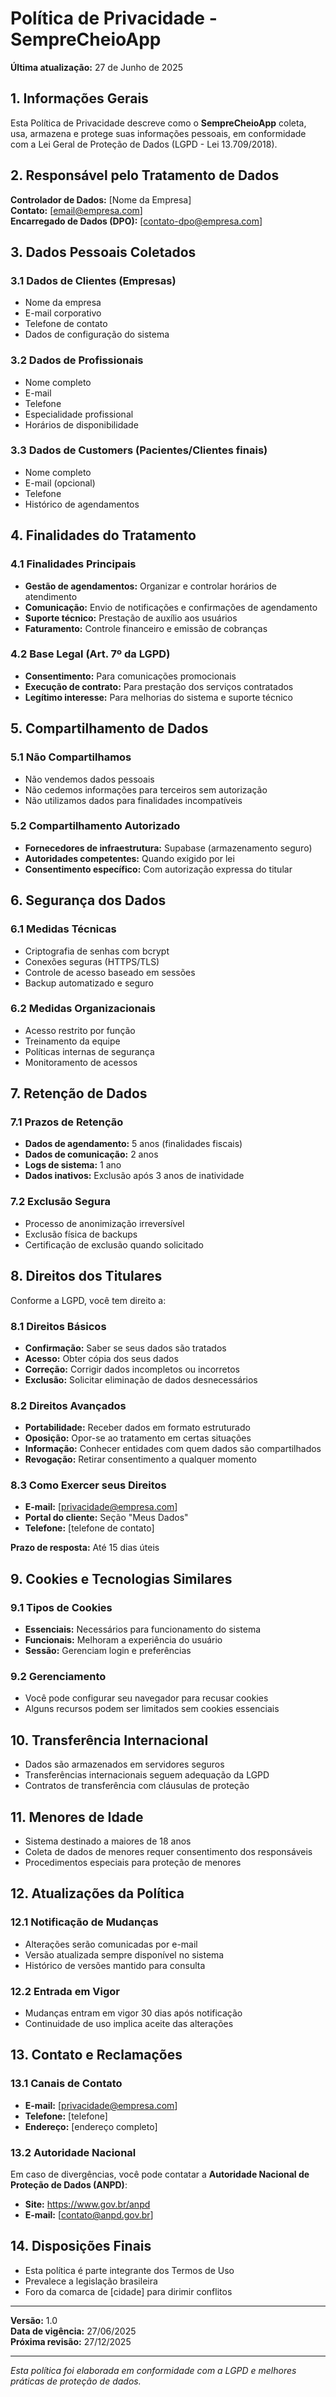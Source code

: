 # Política de Privacidade - SempreCheioApp

**Última atualização:** 27 de Junho de 2025

## 1. Informações Gerais

Esta Política de Privacidade descreve como o **SempreCheioApp** coleta, usa, armazena e protege suas informações pessoais, em conformidade com a Lei Geral de Proteção de Dados (LGPD - Lei 13.709/2018).

## 2. Responsável pelo Tratamento de Dados

**Controlador de Dados:** [Nome da Empresa]  
**Contato:** [email@empresa.com]  
**Encarregado de Dados (DPO):** [contato-dpo@empresa.com]

## 3. Dados Pessoais Coletados

### 3.1 Dados de Clientes (Empresas)
- Nome da empresa
- E-mail corporativo
- Telefone de contato
- Dados de configuração do sistema

### 3.2 Dados de Profissionais
- Nome completo
- E-mail
- Telefone
- Especialidade profissional
- Horários de disponibilidade

### 3.3 Dados de Customers (Pacientes/Clientes finais)
- Nome completo
- E-mail (opcional)
- Telefone
- Histórico de agendamentos

## 4. Finalidades do Tratamento

### 4.1 Finalidades Principais
- **Gestão de agendamentos:** Organizar e controlar horários de atendimento
- **Comunicação:** Envio de notificações e confirmações de agendamento
- **Suporte técnico:** Prestação de auxílio aos usuários
- **Faturamento:** Controle financeiro e emissão de cobranças

### 4.2 Base Legal (Art. 7º da LGPD)
- **Consentimento:** Para comunicações promocionais
- **Execução de contrato:** Para prestação dos serviços contratados
- **Legítimo interesse:** Para melhorias do sistema e suporte técnico

## 5. Compartilhamento de Dados

### 5.1 Não Compartilhamos
- Não vendemos dados pessoais
- Não cedemos informações para terceiros sem autorização
- Não utilizamos dados para finalidades incompatíveis

### 5.2 Compartilhamento Autorizado
- **Fornecedores de infraestrutura:** Supabase (armazenamento seguro)
- **Autoridades competentes:** Quando exigido por lei
- **Consentimento específico:** Com autorização expressa do titular

## 6. Segurança dos Dados

### 6.1 Medidas Técnicas
- Criptografia de senhas com bcrypt
- Conexões seguras (HTTPS/TLS)
- Controle de acesso baseado em sessões
- Backup automatizado e seguro

### 6.2 Medidas Organizacionais
- Acesso restrito por função
- Treinamento da equipe
- Políticas internas de segurança
- Monitoramento de acessos

## 7. Retenção de Dados

### 7.1 Prazos de Retenção
- **Dados de agendamento:** 5 anos (finalidades fiscais)
- **Dados de comunicação:** 2 anos
- **Logs de sistema:** 1 ano
- **Dados inativos:** Exclusão após 3 anos de inatividade

### 7.2 Exclusão Segura
- Processo de anonimização irreversível
- Exclusão física de backups
- Certificação de exclusão quando solicitado

## 8. Direitos dos Titulares

Conforme a LGPD, você tem direito a:

### 8.1 Direitos Básicos
- **Confirmação:** Saber se seus dados são tratados
- **Acesso:** Obter cópia dos seus dados
- **Correção:** Corrigir dados incompletos ou incorretos
- **Exclusão:** Solicitar eliminação de dados desnecessários

### 8.2 Direitos Avançados
- **Portabilidade:** Receber dados em formato estruturado
- **Oposição:** Opor-se ao tratamento em certas situações
- **Informação:** Conhecer entidades com quem dados são compartilhados
- **Revogação:** Retirar consentimento a qualquer momento

### 8.3 Como Exercer seus Direitos
- **E-mail:** [privacidade@empresa.com]
- **Portal do cliente:** Seção "Meus Dados"
- **Telefone:** [telefone de contato]

**Prazo de resposta:** Até 15 dias úteis

## 9. Cookies e Tecnologias Similares

### 9.1 Tipos de Cookies
- **Essenciais:** Necessários para funcionamento do sistema
- **Funcionais:** Melhoram a experiência do usuário
- **Sessão:** Gerenciam login e preferências

### 9.2 Gerenciamento
- Você pode configurar seu navegador para recusar cookies
- Alguns recursos podem ser limitados sem cookies essenciais

## 10. Transferência Internacional

- Dados são armazenados em servidores seguros
- Transferências internacionais seguem adequação da LGPD
- Contratos de transferência com cláusulas de proteção

## 11. Menores de Idade

- Sistema destinado a maiores de 18 anos
- Coleta de dados de menores requer consentimento dos responsáveis
- Procedimentos especiais para proteção de menores

## 12. Atualizações da Política

### 12.1 Notificação de Mudanças
- Alterações serão comunicadas por e-mail
- Versão atualizada sempre disponível no sistema
- Histórico de versões mantido para consulta

### 12.2 Entrada em Vigor
- Mudanças entram em vigor 30 dias após notificação
- Continuidade de uso implica aceite das alterações

## 13. Contato e Reclamações

### 13.1 Canais de Contato
- **E-mail:** [privacidade@empresa.com]
- **Telefone:** [telefone]
- **Endereço:** [endereço completo]

### 13.2 Autoridade Nacional
Em caso de divergências, você pode contatar a **Autoridade Nacional de Proteção de Dados (ANPD)**:
- **Site:** https://www.gov.br/anpd
- **E-mail:** [contato@anpd.gov.br]

## 14. Disposições Finais

- Esta política é parte integrante dos Termos de Uso
- Prevalece a legislação brasileira
- Foro da comarca de [cidade] para dirimir conflitos

---

**Versão:** 1.0  
**Data de vigência:** 27/06/2025  
**Próxima revisão:** 27/12/2025

---

*Esta política foi elaborada em conformidade com a LGPD e melhores práticas de proteção de dados.*